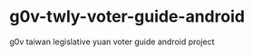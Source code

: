 g0v-twly-voter-guide-android
==============================

g0v taiwan legislative yuan voter guide android project
